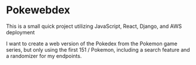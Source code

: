 # Pokewebdex

This is a small quick project utilizing JavaScript, React, Django, and AWS deployment

I want to create a web version of the Pokedex from the Pokemon game series, but only using the first 151 /
Pokemon, including a search feature and a randomizer for my endpoints.